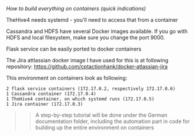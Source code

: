 <i>How to build everything on containers (quick indications)</i>


TheHive4 needs systemd - you'll need to access that from a container

Cassandra and HDFS have several Docker images available. If you go with HDFS and local filesystem, make sure you change the port 9000.

Flask service can be easily ported to docker containers

The Jira attlassian docker image I have used for this is at following repository: https://github.com/cptactionhank/docker-atlassian-jira

This environment on containers look as following:
```
2 flask service containers (172.17.0.2, respectively 172.17.0.6)
1 Cassandra container (172.17.0.4)
1 TheHive4 container, on which systemd runs (172.17.0.5)
1 Jira container (172.17.0.3)
```


>> A step-by-step tutorial will be done under the German documentation folder, 
including the automation part in code for building up the entire environment on containers


